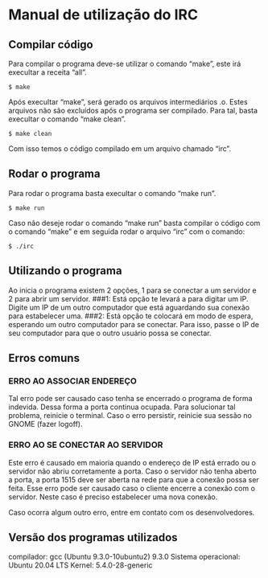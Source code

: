 # Manual de utilização do IRC

## Compilar código
Para compilar o programa deve-se utilizar o comando “make”, este irá execultar a receita “all”.
```
$ make
```
Após execultar “make”, será gerado os arquivos intermediários .o. Estes arquivos não são excluídos após o programa ser compilado. Para tal, basta execultar o comando “make clean”.
```
$ make clean
```
Com isso temos o código compilado em um arquivo chamado “irc”.


## Rodar o programa
Para rodar o programa basta execultar o comando “make run”.
```
$ make run
```
Caso não deseje rodar o comando “make run” basta compilar o código com o comando “make” e em seguida rodar o arquivo “irc” com o comando:
```
$ ./irc
```

## Utilizando o programa
Ao inicia o programa existem 2 opções, 1 para se conectar a um servidor e 2 para abrir um servidor.
###1: Está opção te levará a para digitar um IP. Digite um IP de um outro computador que está aguardando sua conexão para estabelecer uma.
###2: Está opção te colocará em modo de espera, esperando um outro computador para se conectar. Para isso, passe o IP de seu computador para que o outro usuário possa se conectar.


## Erros comuns
### ERRO AO ASSOCIAR ENDEREÇO
Tal erro pode ser causado caso tenha se encerrado o programa de forma indevida. Dessa forma a porta continua ocupada. Para solucionar tal problema, reinicie o terminal. Caso o erro persistir, reinicie sua sessão no GNOME (fazer logoff).
### ERRO AO SE CONECTAR AO SERVIDOR
Este erro é causado em maioria quando o endereço de IP está errado ou o servidor não abriu corretamente a porta.
Caso o servidor não tenha aberto a porta, a porta 1515 deve ser aberta na rede para que a conexão possa ser feita.
Esse erro pode ser causado caso o cliente encerre a conexão com o servidor. Neste caso é preciso estabelecer uma nova conexão.

Caso ocorra algum outro erro, entre em contato com os desenvolvedores.

## Versão dos programas utilizados
compilador: gcc (Ubuntu 9.3.0-10ubuntu2) 9.3.0
Sistema operacional: Ubuntu 20.04 LTS
Kernel: 5.4.0-28-generic
